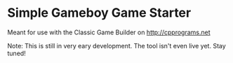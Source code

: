 # Simple Gameboy Game Starter

Meant for use with the Classic Game Builder on http://cpprograms.net

Note: This is still in very eary development. The tool isn't even live yet. Stay tuned!